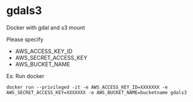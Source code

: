 # gdals3
Docker with gdal and s3 mount

Please specify 
- AWS_ACCESS_KEY_ID
- AWS_SECRET_ACCESS_KEY
- AWS_BUCKET_NAME

Es: Run docker

```
docker run --privileged -it -e AWS_ACCESS_KEY_ID=XXXXXXX -e AWS_SECRET_ACCESS_KEY=XXXXXXX -e AWS_BUCKET_NAME=bucketname gdals3
```

